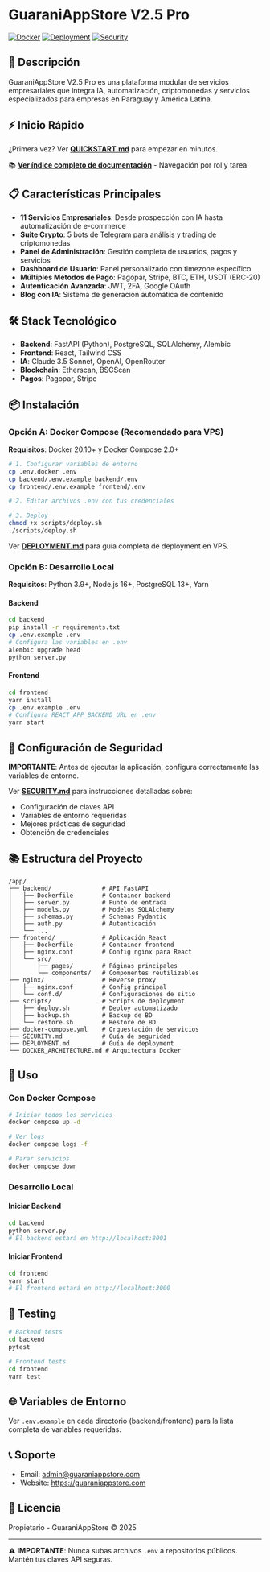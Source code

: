 # GuaraniAppStore V2.5 Pro

[![Docker](https://img.shields.io/badge/Docker-Ready-blue)](./DOCKER_ARCHITECTURE.md)
[![Deployment](https://img.shields.io/badge/Deployment-VPS-green)](./DEPLOYMENT.md)
[![Security](https://img.shields.io/badge/Security-Configured-orange)](./SECURITY.md)

## 🚀 Descripción

GuaraniAppStore V2.5 Pro es una plataforma modular de servicios empresariales que integra IA, automatización, criptomonedas y servicios especializados para empresas en Paraguay y América Latina.

## ⚡ Inicio Rápido

¿Primera vez? Ver **[QUICKSTART.md](./QUICKSTART.md)** para empezar en minutos.

📚 **[Ver índice completo de documentación](./DOCS_INDEX.md)** - Navegación por rol y tarea

## 📋 Características Principales

- **11 Servicios Empresariales**: Desde prospección con IA hasta automatización de e-commerce
- **Suite Crypto**: 5 bots de Telegram para análisis y trading de criptomonedas
- **Panel de Administración**: Gestión completa de usuarios, pagos y servicios
- **Dashboard de Usuario**: Panel personalizado con timezone específico
- **Múltiples Métodos de Pago**: Pagopar, Stripe, BTC, ETH, USDT (ERC-20)
- **Autenticación Avanzada**: JWT, 2FA, Google OAuth
- **Blog con IA**: Sistema de generación automática de contenido

## 🛠️ Stack Tecnológico

- **Backend**: FastAPI (Python), PostgreSQL, SQLAlchemy, Alembic
- **Frontend**: React, Tailwind CSS
- **IA**: Claude 3.5 Sonnet, OpenAI, OpenRouter
- **Blockchain**: Etherscan, BSCScan
- **Pagos**: Pagopar, Stripe

## 📦 Instalación

### Opción A: Docker Compose (Recomendado para VPS)

**Requisitos**: Docker 20.10+ y Docker Compose 2.0+

```bash
# 1. Configurar variables de entorno
cp .env.docker .env
cp backend/.env.example backend/.env
cp frontend/.env.example frontend/.env

# 2. Editar archivos .env con tus credenciales

# 3. Deploy
chmod +x scripts/deploy.sh
./scripts/deploy.sh
```

Ver **[DEPLOYMENT.md](./DEPLOYMENT.md)** para guía completa de deployment en VPS.

### Opción B: Desarrollo Local

**Requisitos**: Python 3.9+, Node.js 16+, PostgreSQL 13+, Yarn

#### Backend
```bash
cd backend
pip install -r requirements.txt
cp .env.example .env
# Configura las variables en .env
alembic upgrade head
python server.py
```

#### Frontend
```bash
cd frontend
yarn install
cp .env.example .env
# Configura REACT_APP_BACKEND_URL en .env
yarn start
```

## 🔐 Configuración de Seguridad

**IMPORTANTE**: Antes de ejecutar la aplicación, configura correctamente las variables de entorno.

Ver **[SECURITY.md](./SECURITY.md)** para instrucciones detalladas sobre:
- Configuración de claves API
- Variables de entorno requeridas
- Mejores prácticas de seguridad
- Obtención de credenciales

## 📚 Estructura del Proyecto

```
/app/
├── backend/              # API FastAPI
│   ├── Dockerfile        # Container backend
│   ├── server.py         # Punto de entrada
│   ├── models.py         # Modelos SQLAlchemy
│   ├── schemas.py        # Schemas Pydantic
│   ├── auth.py           # Autenticación
│   └── ...
├── frontend/             # Aplicación React
│   ├── Dockerfile        # Container frontend
│   ├── nginx.conf        # Config nginx para React
│   └── src/
│       ├── pages/        # Páginas principales
│       └── components/   # Componentes reutilizables
├── nginx/                # Reverse proxy
│   ├── nginx.conf        # Config principal
│   └── conf.d/           # Configuraciones de sitio
├── scripts/              # Scripts de deployment
│   ├── deploy.sh         # Deploy automatizado
│   ├── backup.sh         # Backup de BD
│   └── restore.sh        # Restore de BD
├── docker-compose.yml    # Orquestación de servicios
├── SECURITY.md           # Guía de seguridad
├── DEPLOYMENT.md         # Guía de deployment
└── DOCKER_ARCHITECTURE.md # Arquitectura Docker
```

## 🚦 Uso

### Con Docker Compose
```bash
# Iniciar todos los servicios
docker compose up -d

# Ver logs
docker compose logs -f

# Parar servicios
docker compose down
```

### Desarrollo Local

#### Iniciar Backend
```bash
cd backend
python server.py
# El backend estará en http://localhost:8001
```

#### Iniciar Frontend
```bash
cd frontend
yarn start
# El frontend estará en http://localhost:3000
```

## 🧪 Testing

```bash
# Backend tests
cd backend
pytest

# Frontend tests
cd frontend
yarn test
```

## 🌐 Variables de Entorno

Ver `.env.example` en cada directorio (backend/frontend) para la lista completa de variables requeridas.

## 📞 Soporte

- Email: admin@guaraniappstore.com
- Website: https://guaraniappstore.com

## 📄 Licencia

Propietario - GuaraniAppStore © 2025

---

**⚠️ IMPORTANTE**: Nunca subas archivos `.env` a repositorios públicos. Mantén tus claves API seguras.
